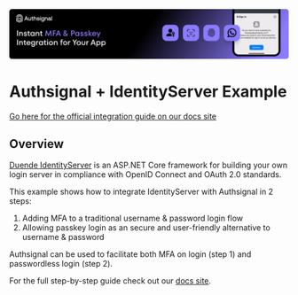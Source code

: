 <img width="1070" alt="Authsignal" src="https://raw.githubusercontent.com/authsignal/identity-server-example/main/.github/images/authsignal.png">

# Authsignal + IdentityServer Example

[Go here for the official integration guide on our docs site](https://docs.authsignal.com/integrations/identityserver)

## Overview

[Duende IdentityServer](https://duendesoftware.com/products/identityserver) is an ASP.NET Core framework for building your own login server in compliance with OpenID Connect and OAuth 2.0 standards.

This example shows how to integrate IdentityServer with Authsignal in 2 steps:

1. Adding MFA to a traditional username & password login flow
2. Allowing passkey login as an secure and user-friendly alternative to username & password

Authsignal can be used to facilitate both MFA on login (step 1) and passwordless login (step 2).

For the full step-by-step guide check out our [docs site](https://docs.authsignal.com/integrations/identityserver).
